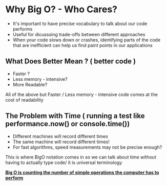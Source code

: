 # Why Big O? - Who Cares?

- It's important to have precise vocabulary to talk about our code performs
- Useful for dicusssing trade-offs between different approaches
- When your code slows down or crashes, identifying parts of the code that are inefficient can help us find paint points in our applications 



## What Does Better Mean ? ( better code )

- Faster ?
- Less memory - intensive?
- More Readable?

All of the above but Faster / Less memory - intensive code comes at the cost of readability



##  The Problem with Time ( running a test like performance.now() or console.time())

- Different machines will record different times
- The same machine will record different times!
- For fast algorithms, speed measurements may not be precise enough? 

This is where BigO notation comes in so we can talk about time without having to actually type code/ it is universal terminology



**<u>Big O is counting the number of simple operations the computer has to perform</u>**







